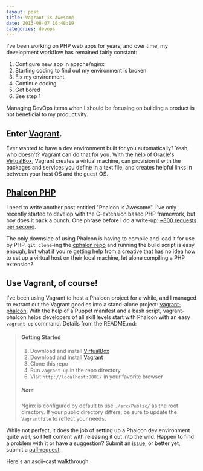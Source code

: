 ```yaml
---
layout: post
title: Vagrant is Awesome
date: 2013-08-07 16:48:19
categories: devops
---
```


I've been working on PHP web apps for years, and over time, my development workflow has remained fairly constant:

1. Configure new app in apache/nginx
2. Starting coding to find out my environment is broken
3. Fix my environment
4. Continue coding
5. Get bored
6. See step 1

Managing DevOps items when I should be focusing on building a product is not beneficial to my productivity.

## Enter [Vagrant](http://www.vagrantup.com/).

Ever wanted to have a dev environment built for you automatically? Yeah, who doesn't? Vagrant can do that for you. With the help of Oracle's [VirtualBox](https://www.virtualbox.org/), Vagrant creates a virtual machine, can provision it with the packages and services you define in a text file, and creates helpful links in between your host OS and the guest OS.

## [Phalcon PHP](http://www.phalconphp.com/)

I need to write another post entitled "Phalcon is Awesome". I've only recently started to develop with the C-extension based PHP framework, but boy does it pack a punch. One phrase before I do a write-up: [~800 requests per second][1].

[1]: http://systemsarchitect.net/performance-benchmark-of-popular-php-frameworks/ "Performance benchmarks of PHP frameworks"

The only downside of using Phalcon is having to compile and load it for use by PHP. `git clone`-ing the [cphalon repo](https://github.com/phalcon/cphalcon) and running the build script is easy enough, but what if you're getting help from a creative that has no idea how to set up a virtual host on their local machine, let alone compiling a PHP extension?

## Use Vagrant, of course!

I've been using Vagrant to host a Phalcon project for a while, and I managed to extract out the Vagrant goodies into a stand-alone project: [vagrant-phalcon](https://github.com/slogsdon/vagrant-phalcon).  With the help of a Puppet manifest and a bash script, vagrant-phalcon helps developers of all skill levels start with Phalcon with an easy `vagrant up` command. Details from the README.md:

> #### Getting Started
>
> 1. Download and install [VirtualBox](https://www.virtualbox.org/)
> 2. Download and install [Vagrant](http://www.vagrantup.com/)
> 3. Clone this repo
> 4. Run `vagrant up` in the repo directory
> 5. Visit `http://localhost:8081/` in your favorite browser
>
> ##### Note
>
> Nginx is configured by default to use `./src/Public/` as the root directory.  If your public directory differs, be sure to update the `Vagrantfile` to  reflect your needs.

While not perfect, it does the job of setting up a Phalcon dev environment quite well, so I felt content with releasing it out into the wild. Happen to find a problem with it or have a suggestion? Submit an [issue](https://github.com/slogsdon/vagrant-phalcon/issues), or better yet, submit a [pull-request](https://github.com/slogsdon/vagrant-phalcon/pulls).

Here's an ascii-cast walkthrough:
<script type="text/javascript" src="http://ascii.io/a/4672.js" id="asciicast-4672" async></script>